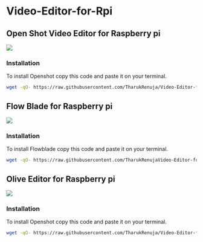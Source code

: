 # Video-Editor-for-Rpi
## Open Shot Video Editor for Raspberry pi
<a href="OpenShot"><img src="https://cdn.openshot.org/static/img/gallery/ui-example.jpg"></a>

### Installation
To install Openshot copy this code and paste it on your terminal.
```sh
wget -qO- https://raw.githubusercontent.com/TharukRenuja/Video-Editor-for-Rpi/main/openshot.sh | bash

```
## Flow Blade for Raspberry pi
<a href="OpenShot"><img src="https://raw.githubusercontent.com/jliljebl/flowblade/master/flowblade-trunk/docs/Screenshot-2-0.png"></a>

### Installation
To install Flowblade copy this code and paste it on your terminal.
```sh
wget -qO- https://raw.githubusercontent.com/TharukRenujaVideo-Editor-for-Rpi/main/flowblade.sh | bash

```

## Olive Editor for Raspberry pi
<a href="OpenShot"><img src="https://camo.githubusercontent.com/a3d482830d1350199a4f120f63f1ed83b0f736c5874af91e6ca071e22d05419a/68747470733a2f2f6f6c697665766964656f656469746f722e6f72672f696d672f3032302d322e706e67"></a>
### Installation
To install Openshot copy this code and paste it on your terminal.
```sh
wget -qO- https://raw.githubusercontent.com/TharukRenuja/Video-Editor-for-Rpi/main/olive-editor.sh | bash

```
